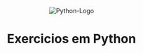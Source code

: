 <p align="center"><img src="https://marcas-logos.net/wp-content/uploads/2020/11/Python-logo.png" alt="Python-Logo"></p>
<h1 align="center">Exercicios em Python</h1>
<!--https://marcas-logos.net/wp-content/uploads/2020/11/Python-logo.png-->


